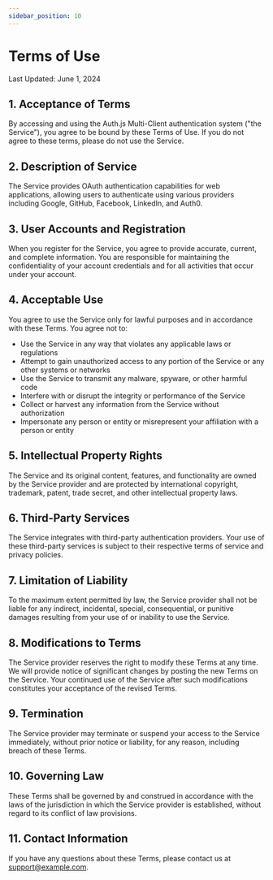 ```yaml
---
sidebar_position: 10
---
```


# Terms of Use

Last Updated: June 1, 2024

## 1. Acceptance of Terms

By accessing and using the Auth.js Multi-Client authentication system ("the Service"), you agree to be bound by these Terms of Use. If you do not agree to these terms, please do not use the Service.

## 2. Description of Service

The Service provides OAuth authentication capabilities for web applications, allowing users to authenticate using various providers including Google, GitHub, Facebook, LinkedIn, and Auth0.

## 3. User Accounts and Registration

When you register for the Service, you agree to provide accurate, current, and complete information. You are responsible for maintaining the confidentiality of your account credentials and for all activities that occur under your account.

## 4. Acceptable Use

You agree to use the Service only for lawful purposes and in accordance with these Terms. You agree not to:

- Use the Service in any way that violates any applicable laws or regulations
- Attempt to gain unauthorized access to any portion of the Service or any other systems or networks
- Use the Service to transmit any malware, spyware, or other harmful code
- Interfere with or disrupt the integrity or performance of the Service
- Collect or harvest any information from the Service without authorization
- Impersonate any person or entity or misrepresent your affiliation with a person or entity

## 5. Intellectual Property Rights

The Service and its original content, features, and functionality are owned by the Service provider and are protected by international copyright, trademark, patent, trade secret, and other intellectual property laws.

## 6. Third-Party Services

The Service integrates with third-party authentication providers. Your use of these third-party services is subject to their respective terms of service and privacy policies.

## 7. Limitation of Liability

To the maximum extent permitted by law, the Service provider shall not be liable for any indirect, incidental, special, consequential, or punitive damages resulting from your use of or inability to use the Service.

## 8. Modifications to Terms

The Service provider reserves the right to modify these Terms at any time. We will provide notice of significant changes by posting the new Terms on the Service. Your continued use of the Service after such modifications constitutes your acceptance of the revised Terms.

## 9. Termination

The Service provider may terminate or suspend your access to the Service immediately, without prior notice or liability, for any reason, including breach of these Terms.

## 10. Governing Law

These Terms shall be governed by and construed in accordance with the laws of the jurisdiction in which the Service provider is established, without regard to its conflict of law provisions.

## 11. Contact Information

If you have any questions about these Terms, please contact us at support@example.com.
